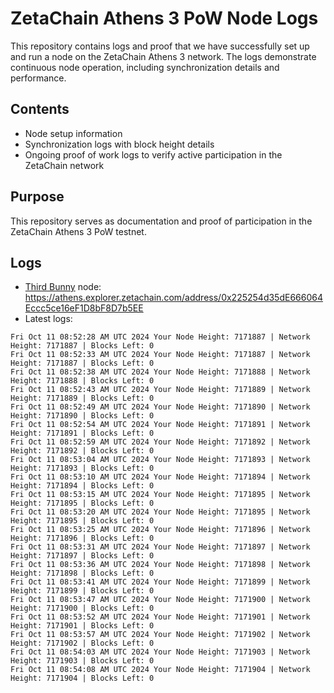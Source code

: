 # ZetaChain Athens 3 PoW Node Logs
This repository contains logs and proof that we have successfully set up and run a node on the ZetaChain Athens 3 network. The logs demonstrate continuous node operation, including synchronization details and performance.

## Contents
- Node setup information
- Synchronization logs with block height details
- Ongoing proof of work logs to verify active participation in the ZetaChain network

## Purpose
This repository serves as documentation and proof of participation in the ZetaChain Athens 3 PoW testnet.

## Logs

- [Third Bunny](https://thirdbunny.xyz/) node: https://athens.explorer.zetachain.com/address/0x225254d35dE666064Eccc5ce16eF1D8bF8D7b5EE
- Latest logs:
```
Fri Oct 11 08:52:28 AM UTC 2024 Your Node Height: 7171887 | Network Height: 7171887 | Blocks Left: 0
Fri Oct 11 08:52:33 AM UTC 2024 Your Node Height: 7171887 | Network Height: 7171887 | Blocks Left: 0
Fri Oct 11 08:52:38 AM UTC 2024 Your Node Height: 7171888 | Network Height: 7171888 | Blocks Left: 0
Fri Oct 11 08:52:43 AM UTC 2024 Your Node Height: 7171889 | Network Height: 7171889 | Blocks Left: 0
Fri Oct 11 08:52:49 AM UTC 2024 Your Node Height: 7171890 | Network Height: 7171890 | Blocks Left: 0
Fri Oct 11 08:52:54 AM UTC 2024 Your Node Height: 7171891 | Network Height: 7171891 | Blocks Left: 0
Fri Oct 11 08:52:59 AM UTC 2024 Your Node Height: 7171892 | Network Height: 7171892 | Blocks Left: 0
Fri Oct 11 08:53:04 AM UTC 2024 Your Node Height: 7171893 | Network Height: 7171893 | Blocks Left: 0
Fri Oct 11 08:53:10 AM UTC 2024 Your Node Height: 7171894 | Network Height: 7171894 | Blocks Left: 0
Fri Oct 11 08:53:15 AM UTC 2024 Your Node Height: 7171895 | Network Height: 7171895 | Blocks Left: 0
Fri Oct 11 08:53:20 AM UTC 2024 Your Node Height: 7171895 | Network Height: 7171895 | Blocks Left: 0
Fri Oct 11 08:53:25 AM UTC 2024 Your Node Height: 7171896 | Network Height: 7171896 | Blocks Left: 0
Fri Oct 11 08:53:31 AM UTC 2024 Your Node Height: 7171897 | Network Height: 7171897 | Blocks Left: 0
Fri Oct 11 08:53:36 AM UTC 2024 Your Node Height: 7171898 | Network Height: 7171898 | Blocks Left: 0
Fri Oct 11 08:53:41 AM UTC 2024 Your Node Height: 7171899 | Network Height: 7171899 | Blocks Left: 0
Fri Oct 11 08:53:47 AM UTC 2024 Your Node Height: 7171900 | Network Height: 7171900 | Blocks Left: 0
Fri Oct 11 08:53:52 AM UTC 2024 Your Node Height: 7171901 | Network Height: 7171901 | Blocks Left: 0
Fri Oct 11 08:53:57 AM UTC 2024 Your Node Height: 7171902 | Network Height: 7171902 | Blocks Left: 0
Fri Oct 11 08:54:03 AM UTC 2024 Your Node Height: 7171903 | Network Height: 7171903 | Blocks Left: 0
Fri Oct 11 08:54:08 AM UTC 2024 Your Node Height: 7171904 | Network Height: 7171904 | Blocks Left: 0
```
